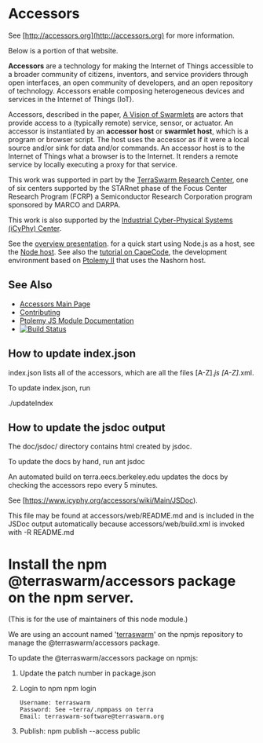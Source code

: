 Accessors
===================

See [http://accessors.org](http://accessors.org) for more information. 

Below is a portion of that website.


<b>Accessors</b> are a technology for making the Internet of Things accessible
to a broader community of citizens, inventors, and service providers through open
interfaces, an open community of developers, and an open repository of technology.
Accessors enable composing heterogeneous devices and services in the Internet of Things (IoT).

Accessors, described in the paper, [A Vision of Swarmlets](http://www.terraswarm.org/pubs/332.html)
are actors that provide access to a (typically remote) service, sensor, or actuator. An accessor is instantiated by an
**accessor host** or **swarmlet host**, which is a program or browser script. The host uses the accessor as if it were a local
source and/or sink for data and/or commands.
An accessor host is to the Internet of Things what a browser is to the Internet.
It renders a remote service by locally executing a proxy for that service.

This work was supported in part by the [TerraSwarm Research Center](https://www.terraswarm.org),
one of six centers supported by the STARnet phase of the Focus Center
Research Program (FCRP) a Semiconductor Research Corporation program
sponsored by MARCO and DARPA.

This work is also supported by the [Industrial Cyber-Physical Systems (iCyPhy) Center](https://www.icyphy.org).

See the <a href="http://www.icyphy.org/pubs/73.html">overview presentation</a>.
for a quick start using Node.js as a host, see the
<a href="https://www.icyphy.org/accessors/wiki/Main/NodeHost">Node host</a>.
See also the <a href="https://www.icyphy.org/accessors/wiki/Main/Tutor2017Tutorial">tutorial on CapeCode</a>,
the development environment based on <a href="http://ptolemy.org/ptolemyII">Ptolemy II</a> that uses the Nashorn host.

See Also
--------
* [Accessors Main Page](http://accessors.org)
* [Contributing](CONTRIBUTING.md)
* [Ptolemy JS Module Documentation](https://chess.eecs.berkeley.edu/ptexternal/src/ptII/doc/codeDoc/js/index.html)
* [![Build Status](https://travis-ci.org/icyphy/accessors.svg?branch=master)](https://travis-ci.org/icyphy/accessors)

How to update index.json
------------------------
index.json lists all of the accessors, which are all the files [A-Z]*.js [A-Z]*.xml.

To update index.json, run

./updateIndex


How to update the jsdoc output
------------------------------

The doc/jsdoc/ directory contains html created by jsdoc.

To update the docs by hand, run
  ant jsdoc

An automated build on terra.eecs.berkeley.edu updates the docs by checking the accessors repo every 5 minutes.

See [https://www.icyphy.org/accessors/wiki/Main/JSDoc).

This file may be found at accessors/web/README.md and is included in the JSDoc output automatically because accessors/web/build.xml is invoked with -R README.md

Install the npm @terraswarm/accessors package on the npm server.
========================================================
(This is for the use of maintainers of this node module.)

We are using an account named
'[terraswarm](https://www.npmjs.com/~terraswarm)' on the npmjs
repository to manage the @terraswarm/accessors package.

To update the @terraswarm/accessors package on npmjs:

1.  Update the patch number in package.json
2.  Login to npm
        npm login

        Username: terraswarm
        Password: See ~terra/.npmpass on terra
        Email: terraswarm-software@terraswarm.org 
3.  Publish:
        npm publish --access public

